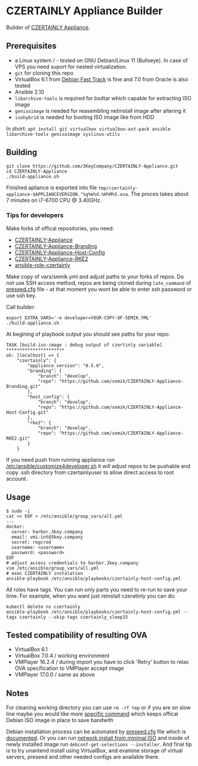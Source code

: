 # CZERTAINLY Appliance Builder

Builder of [CZERTAINLY Appliance](https://docs.czertainly.com/docs/installation-guide/deployment/deployment-appliance/overview). 

## Prerequisites

* a Linux system / - tested on GNU Debian/Linux 11 (Bullseye). In case of VPS you need suport for nested virtualization.
* `git` for cloning this repo
* VirtualBox 6.1 from [Debian Fast Track](https://fasttrack.debian.net/) is fine and 7.0 from Oracle is also tested
* Ansible 2.10
* `libarchive-tools` is required for bsdtar which capable for extracting ISO image
* `genisoimage` is needed for reasembling netinstall image after altering it
* `isohybrid` is needed for booting ISO image like from HDD

In short:
`apt install git virtualbox virtualbox-ext-pack ansible libarchive-tools genisoimage syslinux-utils`

## Building

```
git clone https://github.com/3KeyCompany/CZERTAINLY-Appliance.git
cd CZERTAINLY-Appliance
./build-appliance.sh
```
Finished apliance is exported into file `tmp/czertainly-appliance-$APPLIANCEVERSION."%g%m%d.%H%M%S.ova`. The proces takes about 7 minutes on i7-6700 CPU @ 3.40GHz.

### Tips for developers

Make forks of offical repositories, you need:
  - [CZERTAINLY-Appliance](https://github.com/3KeyCompany/CZERTAINLY-Appliance)
  - [CZERTAINLY-Appliance-Branding](https://github.com/3KeyCompany/CZERTAINLY-Appliance-Branding)
  - [CZERTAINLY-Appliance-Host-Config](https://github.com/3KeyCompany/CZERTAINLY-Appliance-Host-Config)
  - [CZERTAINLY-Appliance-RKE2](https://github.com/3KeyCompany/CZERTAINLY-Appliance-RKE2)
  - [ansible-role-czertainly](https://github.com/3KeyCompany/ansible-role-czertainly)

Make copy of vars/semik.yml and adjust paths to your forks of
repos. Do not use SSH access method, repos are being cloned during
`late_command` of [preseed.cfg](templates/preseed.cfg.j2#L58) file -
at that moment you wont be able to enter ssh password or use ssh key.

Call builder:
```
export EXTRA_VARS='-e developer=YOUR-COPY-OF-SEMIK.YML'
./build-appliance.sh
```

At begining of playbook output you should see paths for your repo:

```
TASK [build-iso-image : debug output of czertinly variable] **********************
ok: [localhost] => {
    "czertainly": {
        "appliance_version": "0.5.0",
        "branding": {
            "branch": "develop",
            "repo": "https://github.com/semik/CZERTAINLY-Appliance-Branding.git"
        },
        "host_config": {
            "branch": "develop",
            "repo": "https://github.com/semik/CZERTAINLY-Appliance-Host-Config.git"
        },
        "rke2": {
            "branch": "develop",
            "repo": "https://github.com/semik/CZERTAINLY-Appliance-RKE2.git"
        }
    }
```

If you need push from running appliance run
[/etc/ansible/customize4developer.sh](customize4developer.sh) it will
adjust repos to be pushable and copy .ssh directory from
czertainlyuser to allow direct access to root account.

## Usage

```
$ sudo -i
cat << EOF > /etc/ansible/group_vars/all.yml
---
docker:
  server: harbor.3key.company
  email: vmi-int@3key.company
  secret: regcred
  username: <username>
  password: <password>
EOF
# adjust access credentials to harbor.3key.company
vim /etc/ansible/group_vars/all.yml
# exec CZERTAINLY instalation
ansible-playbook /etc/ansible/playbooks/czertainly-host-config.yml
```

All roles have tags. You can run only parts you need to re-run to save your time. For example, when you want just reinstall czeratinly you can do:
```
kubectl delete ns czertainly
ansible-playbook /etc/ansible/playbooks/czertainly-host-config.yml --tags czertainly --skip-tags czertainly_sleep15
```

## Tested compatibility of resulting OVA

* VirtualBox 6.1
* VirtualBox 7.0.4 / working environment
* VMPlayer 16.2.4 / during import you have to click 'Retry' button to relax OVA specification to VMPlayer accept image
* VMPlayer 17.0.0 / same as above

## Notes

For cleaning working directory you can use `rm -rf tmp` or if you are on slow line maybe you would like more [specific command](build-appliance.sh#L5) which keeps offical Debian ISO image in place to save bandwith

Debian installation process can be automated by [preseed.cfg](./templates/preseed.cfg.j2) file which is [documented](https://www.debian.org/releases/stable/amd64/apbs02.en.html). Or you can run [network install from minimal ISO](https://www.debian.org/CD/netinst/) and inside of newly installed image run `debconf-get-selections --installer`. And final tip is to try unantend install using VirtualBox, and examine storage of virtual servers, preseed and other needed configs are available there.


